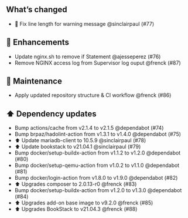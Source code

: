 ## What’s changed

- 💄 Fix line length for warning message @sinclairpaul (#77)

## 🚀 Enhancements

- Update nginx.sh to remove if Statement @ajesseperez (#76)
- Remove NGINX access log from Supervisor log ouput @frenck (#87)

## 🧰 Maintenance

- Apply updated repository structure & CI workflow @frenck (#86)

## ⬆️ Dependency updates

- Bump actions/cache from v2.1.4 to v2.1.5 @dependabot (#74)
- Bump brpaz/hadolint-action from v1.3.1 to v1.4.0 @dependabot (#75)
- ⬆ Update mariadb-client to 10.5.9 @sinclairpaul (#78)
- ⬆ Update bookstack to v21.04.1 @sinclairpaul (#79)
- Bump docker/setup-buildx-action from v1.1.2 to v1.2.0 @dependabot (#80)
- Bump docker/setup-qemu-action from v1.0.2 to v1.1.0 @dependabot (#81)
- Bump docker/login-action from v1.8.0 to v1.9.0 @dependabot (#82)
- ⬆️ Upgrades composer to 2.0.13-r0 @frenck (#83)
- Bump docker/setup-buildx-action from v1.2.0 to v1.3.0 @dependabot (#84)
- ⬆️ Upgrades add-on base image to v9.2.0 @frenck (#85)
- ⬆️ Upgrades BookStack to v21.04.3 @frenck (#88)
